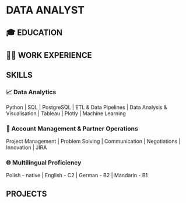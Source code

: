 # DATA ANALYST

## 🎓 EDUCATION 
## 👨‍💻 WORK EXPERIENCE

## SKILLS

### 📈 Data Analytics
Python | SQL | PostgreSQL | ETL & Data Pipelines | Data Analysis & Visualisation | Tableau | Plotly | Machine Learning

### 💼 Account Management & Partner Operations
Project Management | Problem Solving | Communication | Negotiations | Innovation | JIRA  

### 🌐 Multilingual Proficiency 
Polish - native | English - C2 | German - B2 | Mandarin - B1 

## PROJECTS
